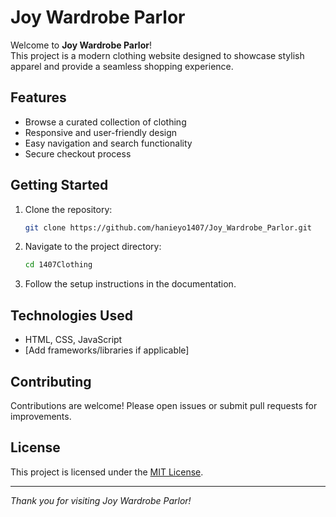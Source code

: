 # Joy Wardrobe Parlor

Welcome to **Joy Wardrobe Parlor**!  
This project is a modern clothing website designed to showcase stylish apparel and provide a seamless shopping experience.

## Features

- Browse a curated collection of clothing
- Responsive and user-friendly design
- Easy navigation and search functionality
- Secure checkout process

## Getting Started

1. Clone the repository:
    ```bash
    git clone https://github.com/hanieyo1407/Joy_Wardrobe_Parlor.git
    ```
2. Navigate to the project directory:
    ```bash
    cd 1407Clothing
    ```
3. Follow the setup instructions in the documentation.

## Technologies Used

- HTML, CSS, JavaScript
- [Add frameworks/libraries if applicable]

## Contributing

Contributions are welcome! Please open issues or submit pull requests for improvements.

## License

This project is licensed under the [MIT License](LICENSE).

---

*Thank you for visiting Joy Wardrobe Parlor!*